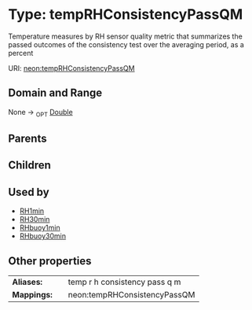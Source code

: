 
# Type: tempRHConsistencyPassQM


Temperature measures by RH sensor quality metric that summarizes the passed outcomes of the consistency test over the averaging period, as a percent

URI: [neon:tempRHConsistencyPassQM](https://data.neonscience.org/tempRHConsistencyPassQM)


## Domain and Range

None ->  <sub>OPT</sub> [Double](types/Double.md)

## Parents


## Children


## Used by

 * [RH1min](RH1min.md)
 * [RH30min](RH30min.md)
 * [RHbuoy1min](RHbuoy1min.md)
 * [RHbuoy30min](RHbuoy30min.md)

## Other properties

|  |  |  |
| --- | --- | --- |
| **Aliases:** | | temp r h consistency pass q m |
| **Mappings:** | | neon:tempRHConsistencyPassQM |


